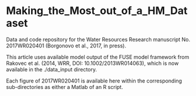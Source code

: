 # Making_the_Most_out_of_a_HM_Dataset
Data and code repository for the Water Resources Research manuscript
No. 2017WR020401 (Borgonovo et al., 2017, in press).

This article uses available model output of the FUSE model framework
from Rakovec et al. (2014, WRR, DOI: 10.1002/2013WR014063), which is
now available in the ./data_input directory.

Each figure of  2017WR020401 is available here within the
corresponding sub-directories as either a Matlab of an R script.


